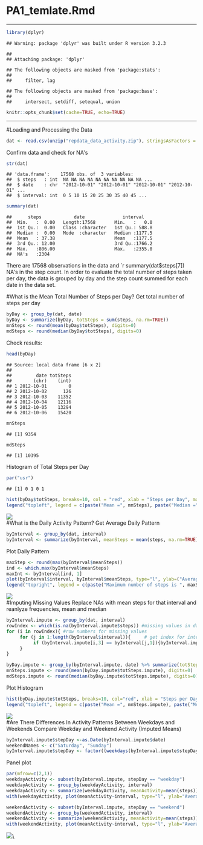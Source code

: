 # PA1_temlate.Rmd

---

```r
library(dplyr)
```

```
## Warning: package 'dplyr' was built under R version 3.2.3
```

```
## 
## Attaching package: 'dplyr'
```

```
## The following objects are masked from 'package:stats':
## 
##     filter, lag
```

```
## The following objects are masked from 'package:base':
## 
##     intersect, setdiff, setequal, union
```

```r
knitr::opts_chunk$set(cache=TRUE, echo=TRUE)
```
---
#Loading and Processing the Data

```r
dat <- read.csv(unzip("repdata_data_activity.zip"), stringsAsFactors = FALSE)
```
Confirm data and check for NA's

```r
str(dat)
```

```
## 'data.frame':	17568 obs. of  3 variables:
##  $ steps   : int  NA NA NA NA NA NA NA NA NA NA ...
##  $ date    : chr  "2012-10-01" "2012-10-01" "2012-10-01" "2012-10-01" ...
##  $ interval: int  0 5 10 15 20 25 30 35 40 45 ...
```

```r
summary(dat)
```

```
##      steps            date              interval     
##  Min.   :  0.00   Length:17568       Min.   :   0.0  
##  1st Qu.:  0.00   Class :character   1st Qu.: 588.8  
##  Median :  0.00   Mode  :character   Median :1177.5  
##  Mean   : 37.38                      Mean   :1177.5  
##  3rd Qu.: 12.00                      3rd Qu.:1766.2  
##  Max.   :806.00                      Max.   :2355.0  
##  NA's   :2304
```
There are 17568 observations in the data and `r summary(dat$steps[7]) NA's in the step count.
In order to evaluate the total number of steps taken per day, the data is grouped by day and the step count summed for each date in the data set.

#What is the Mean Total Number of Steps per Day?
Get total number of steps per day

```r
byDay <- group_by(dat, date)
byDay <- summarize(byDay, totSteps = sum(steps, na.rm=TRUE))
mnSteps <- round(mean(byDay$totSteps), digits=0)
mdSteps <- round(median(byDay$totSteps), digits=0)
```
Check results:

```r
head(byDay)
```

```
## Source: local data frame [6 x 2]
## 
##         date totSteps
##        (chr)    (int)
## 1 2012-10-01        0
## 2 2012-10-02      126
## 3 2012-10-03    11352
## 4 2012-10-04    12116
## 5 2012-10-05    13294
## 6 2012-10-06    15420
```

```r
mnSteps
```

```
## [1] 9354
```

```r
mdSteps
```

```
## [1] 10395
```
Histogram of Total Steps per Day

```r
par("usr")
```

```
## [1] 0 1 0 1
```

```r
hist(byDay$totSteps, breaks=10, col = "red", xlab = "Steps per Day", main = "Total Number of Steps per Day")
legend("topleft", legend = c(paste("Mean =", mnSteps), paste("Median =", mdSteps)))
```

![](PA1_template_files/figure-html/plot1-1.png)\
#What is the Daily Activity Pattern?
Get Average Daily Pattern

```r
byInterval <- group_by(dat, interval)
byInterval <- summarize(byInterval, meanSteps = mean(steps, na.rm=TRUE))
```
Plot Daily Pattern

```r
maxStep <- round(max(byInterval$meanSteps))
ind <- which.max(byInterval$meanSteps)
maxInt <- byInterval[ind, 1]
plot(byInterval$interval, byInterval$meanSteps, type="l", ylab=("Average Number of Steps"), xlab=("Time Interval"), main=("Daily Activity Pattern"))
legend("topright", legend = c(paste("Maximum number of steps is ", maxStep), paste("which occurs during interval ", maxInt)))
```

![](PA1_template_files/figure-html/plot2-1.png)\
#Imputing Missing Values
Replace NAs with mean steps for that interval and reanlyze frequencies, mean and median

```r
byInterval.impute <- group_by(dat, interval)
rowIndex <- which(is.na(byInterval.impute$steps)) #missing values in data
for (i in rowIndex){ #row numbers for missing values
     for (j in 1:length(byInterval$interval)){     # get index for interval and mean step activity for that interval
          if (byInterval.impute[i,3] == byInterval[j,1]){byInterval.impute[i,1] = byInterval[j,2]}
     }
}  

byDay.impute <- group_by(byInterval.impute, date) %>% summarize(totSteps.impute =sum(steps))
mnSteps.impute <- round(mean(byDay.impute$totSteps.impute), digits=0)
mdSteps.impute <- round(median(byDay.impute$totSteps.impute), digits=0)
```
Plot Histogram

```r
hist(byDay.impute$totSteps, breaks=10, col="red", xlab = "Steps per Day", main = c("Total Number of Steps per Day:", "NAs Replaced with Interval Mean"))     
legend("topleft", legend = c(paste("Mean =", mnSteps.impute), paste("Median =", mdSteps.impute)))
```

![](PA1_template_files/figure-html/plot3-1.png)\
#Are There Differences In Activity Patterns Between Weekdays and Weekends
Compare Weekday and Weekend Activity (Imputed Means)

```r
byInterval.impute$stepDay <-as.Date(byInterval.impute$date)
weekendNames <- c("Saturday", "Sunday")
byInterval.impute$stepDay <- factor((weekdays(byInterval.impute$stepDay) %in% weekendNames), levels = c("TRUE", "FALSE"), labels = c("weekend", "weekday"))
```
Panel plot

```r
par(mfrow=c(2,1))
weekdayActivity <- subset(byInterval.impute, stepDay == "weekday")
weekdayActivity <- group_by(weekdayActivity, interval)
weekdayActivity <- summarize(weekdayActivity, meanActivity=mean(steps))
with(weekdayActivity, plot(meanActivity~interval, type="l", ylab="Average Number of Steps", xlab="Interval", main="Average Weekday Activity"))

weekendActivity <- subset(byInterval.impute, stepDay == "weekend")
weekendActivity <- group_by(weekendActivity, interval)
weekendActivity <- summarize(weekendActivity, meanActivity=mean(steps))
with(weekendActivity, plot(meanActivity~interval, type="l", ylab="Average Number of Steps", xlab="Interval", main="Average Weekend Activity"))
```

![](PA1_template_files/figure-html/plot4-1.png)\

